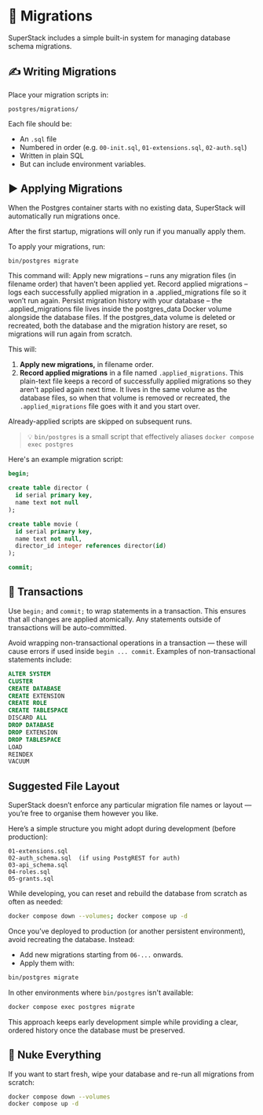 # 📜 Migrations

SuperStack includes a simple built-in system for managing database schema
migrations.

## ✍️ Writing Migrations

Place your migration scripts in:

```
postgres/migrations/
```

Each file should be:

- An `.sql` file
- Numbered in order (e.g. `00-init.sql`, `01-extensions.sql`, `02-auth.sql`)
- Written in plain SQL
- But can include environment variables.

## ▶️ Applying Migrations

When the Postgres container starts with no existing data, SuperStack will
automatically run migrations once.

After the first startup, migrations will only run if you manually apply
them.

To apply your migrations, run:

```sh
bin/postgres migrate
```

This command will:
Apply new migrations – runs any migration files (in filename order) that haven’t been applied yet.
Record applied migrations – logs each successfully applied migration in a .applied_migrations file so it won’t run again.
Persist migration history with your database – the .applied_migrations file lives inside the postgres_data Docker volume alongside the database files.
If the postgres_data volume is deleted or recreated, both the database and the migration history are reset, so migrations will run again from scratch.

This will:

1. **Apply new migrations,** in filename order.
2. **Record applied migrations** in a file named `.applied_migrations`. This
   plain-text file keeps a record of successfully applied migrations so they
   aren't applied again next time. It lives in the same volume as the database
   files, so when that volume is removed or recreated, the
   `.applied_migrations` file goes with it and you start over.

Already-applied scripts are skipped on subsequent runs.

> 💡 `bin/postgres` is a small script that effectively aliases `docker compose exec postgres`

Here's an example migration script:

```sql title="postgres/migrations/02-create_table_example.sql"
begin;

create table director (
  id serial primary key,
  name text not null
);

create table movie (
  id serial primary key,
  name text not null,
  director_id integer references director(id)
);

commit;
```

## 🔁 Transactions

Use `begin;` and `commit;` to wrap statements in a transaction. This ensures
that all changes are applied atomically. Any statements outside of transactions
will be auto-committed.

Avoid wrapping non-transactional operations in a transaction — these will
cause errors if used inside `begin ... commit`. Examples of
non-transactional statements include:

```sql
ALTER SYSTEM
CLUSTER
CREATE DATABASE
CREATE EXTENSION
CREATE ROLE
CREATE TABLESPACE
DISCARD ALL
DROP DATABASE
DROP EXTENSION
DROP TABLESPACE
LOAD
REINDEX
VACUUM
```

## Suggested File Layout

SuperStack doesn’t enforce any particular migration file names or layout —
you’re free to organise them however you like.

Here’s a simple structure you might adopt during development (before
production):

```
01-extensions.sql
02-auth_schema.sql  (if using PostgREST for auth)
03-api_schema.sql
04-roles.sql
05-grants.sql
```

While developing, you can reset and rebuild the database from scratch as often
as needed:

```sh
docker compose down --volumes; docker compose up -d
```

Once you’ve deployed to production (or another persistent environment), avoid
recreating the database. Instead:

- Add new migrations starting from `06-...` onwards.
- Apply them with:

```sh
bin/postgres migrate
```

In other environments where `bin/postgres` isn't available:

```sh
docker compose exec postgres migrate
```

This approach keeps early development simple while providing a clear, ordered
history once the database must be preserved.

## 🔄 Nuke Everything

If you want to start fresh, wipe your database and re-run all migrations from
scratch:

```sh
docker compose down --volumes
docker compose up -d
```
